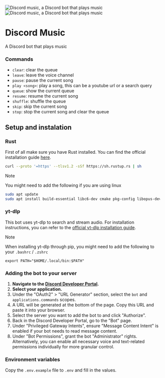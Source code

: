![Discord music, a Discord bot that plays music](./docs/discord-music-dark.png#gh-dark-mode-only)
![Discord music, a Discord bot that plays music](./docs/discord-music-light.png#gh-light-mode-only)

# Discord Music

A Discord bot that plays music

### Commands

- `clear`: clear the queue
- `leave`: leave the voice channel
- `pause`: pause the current song
- `play <song>`: play a song, this can be a youtube url or a search query
- `queue`: show the current queue
- `resume`: resume the current song
- `shuffle`: shuffle the queue
- `skip`: skip the current song
- `stop`: stop the current song and clear the queue

## Setup and instalation

### Rust

First of all make sure you have Rust installed. You can find the official installation guide [here](https://www.rust-lang.org/tools/install).

```bash
curl --proto '=https' --tlsv1.2 -sSf https://sh.rustup.rs | sh
```

> [!NOTE]
> You might need to add the following if you are using linux
>
> ```bash
> sudo apt update
> sudo apt install build-essential libc6-dev cmake pkg-config libopus-dev
> ```

### yt-dlp

This bot uses yt-dlp to search and stream audio.
For installation instructions, you can refer to the [official yt-dlp installation guide](https://github.com/yt-dlp/yt-dlp/wiki/Installation).

> [!NOTE]  
> When installing yt-dlp through pip, you might need to add the following to your `.bashrc` / `.zshrc`
>
> ```
> export PATH="$HOME/.local/bin:$PATH"
> ```

### Adding the bot to your server

1.  **Navigate to the [Discord Developer Portal](https://discord.com/developers/applications).**
2.  **Select your application.**
3.  Under the "OAuth2" > "URL Generator" section, select the `bot` and `applications.commands` scopes.
4.  A URL will be generated at the bottom of the page. Copy this URL and paste it into your browser.
5.  Select the server you want to add the bot to and click "Authorize".
6.  Back in the Discord Developer Portal, go to the "Bot" page.
7.  Under "Privileged Gateway Intents", ensure "Message Content Intent" is enabled if your bot needs to read message content.
8.  Under "Bot Permissions", grant the bot "Administrator" rights. Alternatively, you can enable all necessary voice and text-related permissions individually for more granular control.

### Environment variables

Copy the `.env.example` file to `.env` and fill in the values.

<!-- command removal notes

```js
// local
let coms = await guild.commands.fetch();
await coms.forEach(async (com) => {
  await com.delete();
});

// global
await client.application.commands.set([]); // clear all global commands
console.log(await client.api.applications(client.user.id).commands.get()); //
``` -->
